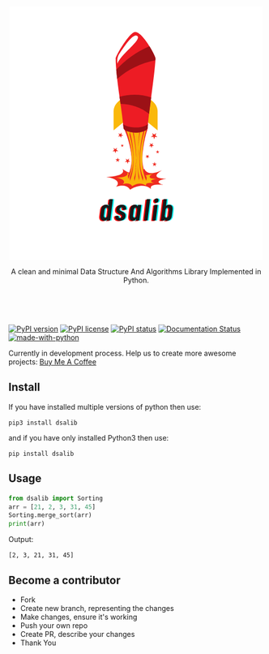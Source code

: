 <p align="center">
    <img src="/docs/_static/logo.png" align="center">
    <p align="center">A clean and minimal Data Structure And Algorithms Library Implemented in Python.</p>
    <br><br><br>
</p>

[![PyPI version](https://badge.fury.io/py/dsalib.svg)](https://pypi.org/project/dsalib)
[![PyPI license](https://img.shields.io/pypi/l/ansicolortags.svg)](https://pypi.org/project/dsalib)
[![PyPI status](https://img.shields.io/pypi/status/ansicolortags.svg)](https://pypi.org/project/dsalib)
[![Documentation Status](https://readthedocs.org/projects/dsalib/badge/?version=latest)](https://dsalib.readthedocs.io/en/latest/)
[![made-with-python](https://img.shields.io/badge/Made%20with-Python-1f425f.svg)](https://www.python.org/)

Currently in development process. Help us to create more awesome projects: [Buy Me A Coffee](https://www.buymeacoffee.com/rajeshberwal)

## Install

If you have installed multiple versions of python then use:

```shell
pip3 install dsalib
```

and if you have only installed Python3 then use:

```shell
pip install dsalib
```

## Usage

```python
from dsalib import Sorting
arr = [21, 2, 3, 31, 45]
Sorting.merge_sort(arr)
print(arr)
```

Output:

```shell
[2, 3, 21, 31, 45]
```

## Become a contributor

- Fork
- Create new branch, representing the changes
- Make changes, ensure it's working
- Push your own repo
- Create PR, describe your changes
- Thank You
